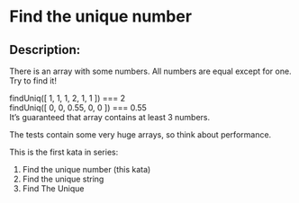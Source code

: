 # Find the unique number  

## Description:

There is an array with some numbers. All numbers are equal except for one. Try to find it!  
  
findUniq([ 1, 1, 1, 2, 1, 1 ]) === 2  
findUniq([ 0, 0, 0.55, 0, 0 ]) === 0.55  
It’s guaranteed that array contains at least 3 numbers.  
  
The tests contain some very huge arrays, so think about performance.  
  
This is the first kata in series:  
  
1. Find the unique number (this kata)  
2. Find the unique string  
3. Find The Unique  
